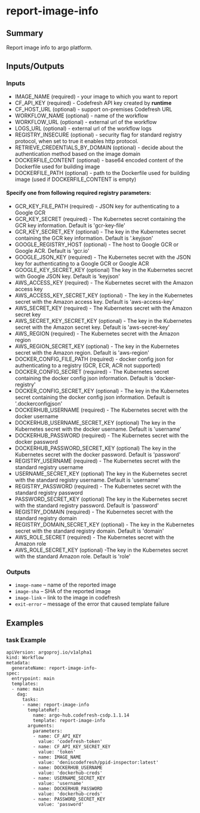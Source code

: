 # report-image-info

## Summary
Report image info to argo platform.

## Inputs/Outputs

### Inputs
* IMAGE_NAME (required) - your image to which you want to report
* CF_API_KEY (required) - Codefresh API key created by **runtime**
* CF_HOST_URL (optional) - support on-premises Codefresh URL
* WORKFLOW_NAME (optional) - name of the workflow
* WORKFLOW_URL (optional) - external url of the workflow
* LOGS_URL (optional) - external url of the workflow logs
* REGISTRY_INSECURE (optional) - security flag for standard registry protocol, when set to true it enables http protocol.
* RETRIEVE_CREDENTIALS_BY_DOMAIN (optional) - decide about the authentication method based on the image domain
* DOCKERFILE_CONTENT (optional) - base64 encoded content of the Dockerfile used for building image
* DOCKERFILE_PATH (optional) - path to the Dockerfile used for building image (used if DOCKERFILE_CONTENT is empty)
#### Specify one from following required registry parameters:
* GCR_KEY_FILE_PATH (required) - JSON key for authenticating to a Google GCR
* GCR_KEY_SECRET (required) - The Kubernetes secret containing the GCR key information. Default is 'gcr-key-file'
* GCR_KEY_SECRET_KEY (optional) - The key in the Kubernetes secret containing the GCR key information. Default is '.keyjson'
* GOOGLE_REGISTRY_HOST (optional)  - The host to Google GCR or Google ACR. Default is 'gcr.io'
* GOOGLE_JSON_KEY (required) - The Kubernetes secret with the JSON key for authenticating to a Google GCR or Google ACR
* GOOGLE_KEY_SECRET_KEY (optional) The key in the Kubernetes secret with Google JSON key. Default is 'keyjson'
* AWS_ACCESS_KEY (required) - The Kubernetes secret with the Amazon access key
* AWS_ACCESS_KEY_SECRET_KEY (optional) - The key in the Kubernetes secret with the Amazon access key. Default is 'aws-access-key'
* AWS_SECRET_KEY (required) - The Kubernetes secret with the Amazon secret key
* AWS_SECRET_KEY_SECRET_KEY (optional) - The key in the Kubernetes secret with the Amazon secret key. Default is 'aws-secret-key'
* AWS_REGION (required) - The Kubernetes secret with the Amazon region
* AWS_REGION_SECRET_KEY (optional) - The key in the Kubernetes secret with the Amazon region. Default is 'aws-region'
* DOCKER_CONFIG_FILE_PATH (required) - docker config json for authenticating to a registry (GCR, ECR, ACR not supported)
* DOCKER_CONFIG_SECRET (required) - The Kubernetes secret containing the docker config json information. Default is 'docker-registry'
* DOCKER_CONFIG_SECRET_KEY  (optional) - The key in the Kubernetes secret containing the docker config json information. Default is '.dockerconfigjson'
* DOCKERHUB_USERNAME (required) - The Kubernetes secret with the docker username
* DOCKERHUB_USERNAME_SECRET_KEY (optional) The key in the Kubernetes secret with the docker username. Default is 'username'
* DOCKERHUB_PASSWORD (required) - The Kubernetes secret with the docker password
* DOCKERHUB_PASSWORD_SECRET_KEY (optional) The key in the Kubernetes secret with the docker password. Default is 'password'
* REGISTRY_USERNAME (required) - The Kubernetes secret with the standard registry username
* USERNAME_SECRET_KEY (optional) The key in the Kubernetes secret with the standard registry username. Default is 'username'
* REGISTRY_PASSWORD (required) - The Kubernetes secret with the standard registry password
* PASSWORD_SECRET_KEY (optional) The key in the Kubernetes secret with the standard registry password. Default is 'password'
* REGISTRY_DOMAIN (required) - The Kubernetes secret with the standard registry domain
* REGISTRY_DOMAIN_SECRET_KEY (optional) - The key in the Kubernetes secret with the standard registry domain. Default is 'domain'
* AWS_ROLE_SECRET (required) - The Kubernetes secret with the Amazon role
* AWS_ROLE_SECRET_KEY (optional) -The key in the Kubernetes secret with the standard Amazon role. Default is 'role'

### Outputs
* `image-name` – name of the reported image
* `image-sha` – SHA of the reported image
* `image-link` – link to the image in codefresh
* `exit-error` – message of the error that caused template failure

## Examples

### task Example
```
apiVersion: argoproj.io/v1alpha1
kind: Workflow
metadata:
  generateName: report-image-info-
spec:
  entrypoint: main
  templates:
  - name: main
    dag:
      tasks:
      - name: report-image-info
        templateRef:
          name: argo-hub.codefresh-csdp.1.1.14
          template: report-image-info
        arguments:
          parameters:
          - name: CF_API_KEY
            value: 'codefresh-token'
          - name: CF_API_KEY_SECRET_KEY
            value: 'token'
          - name: IMAGE_NAME
            value: 'deniscodefresh/ppid-inspector:latest'
          - name: DOCKERHUB_USERNAME
            value: 'dockerhub-creds'
          - name: USERNAME_SECRET_KEY
            value: 'username'
          - name: DOCKERHUB_PASSWORD
            value: 'dockerhub-creds'
          - name: PASSWORD_SECRET_KEY
            value: 'password'
```
